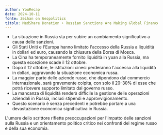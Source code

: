 ```yaml
---
author: YouRecap
date: 2024-10-11
fonte: Zeihan on Geopolitics
titolo: MedShare Donation + Russian Sanctions Are Making Global Finance Spicy || Peter Zeihan
---
```


- La situazione in Russia sta per subire un cambiamento significativo a causa delle sanzioni.
- Gli Stati Uniti e l'Europa hanno limitato l'accesso della Russia a liquidità in dollari ed euro, causando la chiusura della Borsa di Mosca.
- La Cina ha temporaneamente fornito liquidità in yuan alla Russia, ma questa eccezione scade il 12 ottobre.
- Dopo il 12 ottobre, le istituzioni cinesi perderanno l'accesso alla liquidità in dollari, aggravando la situazione economica russa.
- La maggior parte delle aziende russe, che dipendono dal commercio internazionale, sarà gravemente colpita, con solo il 20-30% di esse che potrà ricevere supporto limitato dal governo russo.
- La mancanza di liquidità renderà difficile la gestione delle operazioni aziendali in Russia, inclusi stipendi e approvvigionamento.
- Questo scenario è senza precedenti e potrebbe portare a una devastazione economica significativa in Russia.

L'umore dello scrittore riflette preoccupazioni per l'impatto delle sanzioni sulla Russia e un orientamento politico critico nei confronti del regime russo e della sua economia.
